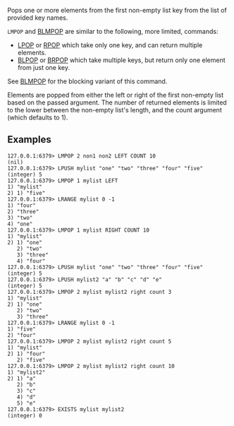 Pops one or more elements from the first non-empty list key from the list of provided key names.

`LMPOP` and [BLMPOP](blmpop.md) are similar to the following, more limited, commands:

- [LPOP](lpop.md) or [RPOP](rpop.md) which take only one key, and can return multiple elements.
- [BLPOP](blpop.md) or [BRPOP](brpop.md) which take multiple keys, but return only one element from just one key.

See [BLMPOP](blmpop.md) for the blocking variant of this command.

Elements are popped from either the left or right of the first non-empty list based on the passed argument.
The number of returned elements is limited to the lower between the non-empty list's length, and the count argument (which defaults to 1).

## Examples

```
127.0.0.1:6379> LMPOP 2 non1 non2 LEFT COUNT 10
(nil)
127.0.0.1:6379> LPUSH mylist "one" "two" "three" "four" "five"
(integer) 5
127.0.0.1:6379> LMPOP 1 mylist LEFT
1) "mylist"
2) 1) "five"
127.0.0.1:6379> LRANGE mylist 0 -1
1) "four"
2) "three"
3) "two"
4) "one"
127.0.0.1:6379> LMPOP 1 mylist RIGHT COUNT 10
1) "mylist"
2) 1) "one"
   2) "two"
   3) "three"
   4) "four"
127.0.0.1:6379> LPUSH mylist "one" "two" "three" "four" "five"
(integer) 5
127.0.0.1:6379> LPUSH mylist2 "a" "b" "c" "d" "e"
(integer) 5
127.0.0.1:6379> LMPOP 2 mylist mylist2 right count 3
1) "mylist"
2) 1) "one"
   2) "two"
   3) "three"
127.0.0.1:6379> LRANGE mylist 0 -1
1) "five"
2) "four"
127.0.0.1:6379> LMPOP 2 mylist mylist2 right count 5
1) "mylist"
2) 1) "four"
   2) "five"
127.0.0.1:6379> LMPOP 2 mylist mylist2 right count 10
1) "mylist2"
2) 1) "a"
   2) "b"
   3) "c"
   4) "d"
   5) "e"
127.0.0.1:6379> EXISTS mylist mylist2
(integer) 0
```
